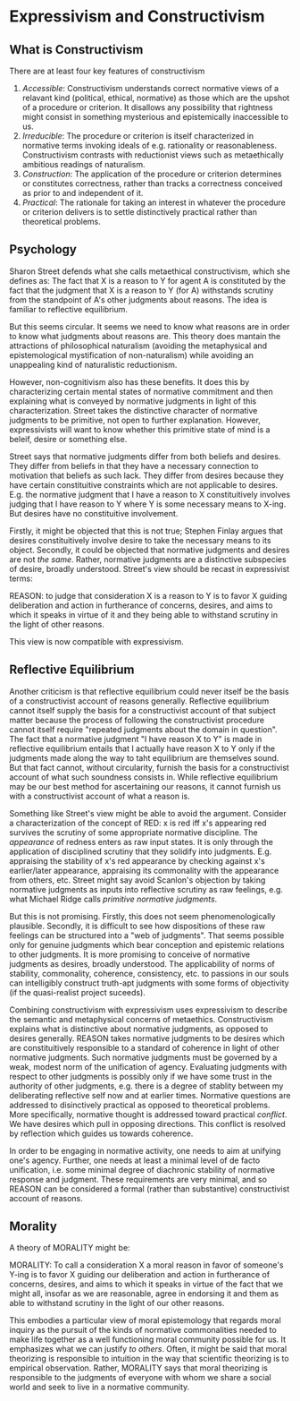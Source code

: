 # Expressivism and Constructivism

## What is Constructivism

There are at least four key features of constructivism

1. *Accessible*: Constructivism understands correct normative views of a relavant kind (political, ethical, normative) as those which are the upshot of a procedure or criterion. It disallows any possibility that rightness might consist in something mysterious and epistemically inaccessible to us.
2. *Irreducible*: The procedure or criterion is itself characterized in normative terms invoking ideals of e.g. rationality or reasonableness. Constructivism contrasts with reductionist views such as metaethically ambitious readings of naturalism.
3. *Construction*: The application of the procedure or criterion determines or constitutes correctness, rather than tracks a correctness conceived as prior to and independent of it.
4. *Practical*: The rationale for taking an interest in whatever the procedure or criterion delivers is to settle distinctively practical rather than theoretical problems.

## Psychology

Sharon Street defends what she calls metaethical constructivism, which she defines as:
The fact that X is a reason to Y for agent A is constituted by the fact that the judgment that X is a reason to Y (for A) withstands scrutiny from the standpoint of A's other judgments about reasons.
The idea is familiar to reflective equilibrium.

But this seems circular. 
It seems we need to know what reasons are in order to know what judgments about reasons are.
This theory does mantain the attractions of philosophical naturalism (avoiding the metaphysical and epistemological mystification of non-naturalism) while avoiding an unappealing kind of naturalistic reductionism.

However, non-cognitivism also has these benefits.
It does this by characterizing certain mental states of normative commitment and then explaining what is conveyed by normative judgments in light of this characterization.
Street takes the distinctive character of normative judgments to be primitive, not open to further explanation.
However, expressivists will want to know whether this primitive state of mind is a beleif, desire or something else.

Street says that normative judgments differ from both beliefs and desires. 
They differ from beliefs in that they have a necessary connection to motivation that beliefs as such lack.
They differ from desires because they have certain constituitive constraints which are not applicable to desires.
E.g. the normative judgment that I have a reason to X constituitively involves judging that I have reason to Y where Y is some necessary means to X-ing. But desires have no constituitive involvement.

Firstly, it might be objected that this is not true; Stephen Finlay argues that desires constituitively involve desire to take the necessary means to its object.
Secondly, it could be objected that normative judgments and desires are not *the same*. 
Rather, normative judgments are a distinctive subspecies of desire, broadly understood.
Street's view should be recast in expressivist terms:

REASON: to judge that consideration X is a reason to Y is to favor X guiding deliberation and action in furtherance of concerns, desires, and aims to which it speaks in virtue of it and they being able to withstand scrutiny in the light of other reasons.

This view is now compatible with expressivism.

## Reflective Equilibrium

Another criticism is that reflective equilibrium could never itself be the basis of a constructivist account of reasons generally.
Reflective equilibrium cannot itself supply the basis for a constructivist account of that subject matter because the process of following the constructivist procedure cannot itself require "repeated judgments about the domain in question". 
The fact that a normative judgment "I have reason X to Y" is made in reflective equilibrium entails that I actually have reason X to Y only if the judgments made along the way to taht equilibrium are themselves sound.
But that fact cannot, without circularity, furnish the basis for a constructivist account of what such soundness consists in. 
While reflective equilibrium may be our best method for ascertaining our reasons, it cannot furnish us with a constructivist account of what a reason is.

Something like Street's view might be able to avoid the argument. 
Consider a characterization of the concept of RED: 
x is red iff x's appearing red survives the scrutiny of some appropriate normative discipline.
The *appearance* of redness enters as raw input states.
It is only through the application of disciplined scrutiny that they solidify into judgments.
E.g. appraising the stability of x's red appearance by checking against x's earlier/later appearance, appraising its commonality with the appearance from others, etc.
Street might say avoid Scanlon's objection by taking normative judgments as inputs into reflective scrutiny as raw feelings, e.g. what Michael Ridge calls *primitive normative judgments*.

But this is not promising.
Firstly, this does not seem phenomenologically plausible.
Secondly, it is difficult to see how dispositions of these raw feelings can be structured into a "web of judgments". That seems possible only for genuine judgments which bear conception and epistemic relations to other judgments.
It is more promising to conceive of normative judgments as desires, broadly understood.
The applicability of norms of stability, commonality, coherence, consistency, etc. to passions in our souls can intelligibly construct truth-apt judgments with some forms of objectivity (if the quasi-realist project suceeds).

Combining constructivism with expressivism uses expressivism to describe the semantic and metaphysical concerns of metaethics.
Constructivism explains what is distinctive about normative judgments, as opposed to desires generally. 
REASON takes normative judgments to be desires which are constituitively responsible to a standard of coherence in light of other normative judgments.
Such normative judgments must be governed by a weak, modest norm of the unification of agency.
Evaluating judgments with respect to other judgments is possibly only if we have some trust in the authority of other judgments, e.g. there is a degree of stablity between my deliberating reflective self now and at earlier times.
Normative questions are addressed to disinctively practical as opposed to theoretical problems.
More specifically, normative thought is addressed toward practical *conflict*.
We have desires which pull in opposing directions. 
This conflict is resolved by reflection which guides us towards coherence.

In order to be engaging in normative activity, one needs to aim at unifying one's agency. 
Further, one needs at least a minimal level of de facto unification, i.e. some minimal degree of diachronic stability of normative response and judgment.
These requirements are very minimal, and so REASON can be considered a formal (rather than substantive) constructivist account of reasons.

## Morality

A theory of MORALITY might be:

MORALITY: To call a consideration X a moral reason in favor of someone's Y-ing is to favor X guiding our deliberation and action in furtherance of concerns, desires, and aims to which it speaks in virtue of the fact that we might all, insofar as we are reasonable, agree in endorsing it and them as able to withstand scrutiny in the light of our other reasons.

This embodies a particular view of moral epistemology that regards moral inquiry as the pursuit of the kinds of normative commonalities needed to make life together as a well functioning moral community possible for us.
It emphasizes what we can justify *to others*.
Often, it might be said that moral theorizing is responsible to intuition in the way that scientific theorizing is to empirical observation.
Rather, MORALITY says that moral theorizing is responsible to the judgments of everyone with whom we share a social world and seek to live in a normative community.
